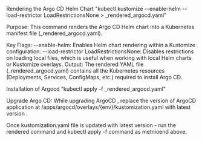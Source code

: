Rendering the Argo CD Helm Chart
    "kubectl kustomize --enable-helm --load-restrictor LoadRestrictionsNone > _rendered_argocd.yaml"

Purpose: This command renders the Argo CD Helm chart into a Kubernetes manifest file (_rendered_argocd.yaml).

Key Flags:
--enable-helm: Enables Helm chart rendering within a Kustomize configuration.
--load-restrictor LoadRestrictionsNone: Disables restrictions on loading local files, which is useful when working with local Helm charts or Kustomize overlays.
Output: The rendered YAML file (_rendered_argocd.yaml) contains all the Kubernetes resources (Deployments, Services, ConfigMaps, etc.) required to install Argo CD.

Installation of Argocd 
    "kubectl apply -f _rendered_argocd.yaml"

Upgrade Argo CD:
While upgrading ArgoCD , replace the version of ArgoCD application at /apps/argocd/overlays/{env}/kustomization.yaml with latest version .

Once kustomization.yaml file is updated with latest version - run the rendered command and kubectl apply -f command as metnioend above.
